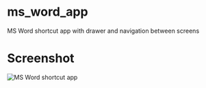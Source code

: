 # ms_word_app

MS Word shortcut app with drawer and navigation between screens

# Screenshot
![MS Word shortcut app](https://res.cloudinary.com/paudel/image/upload/v1587913551/fjvhqapym1jfuowpjj8p.gif)
